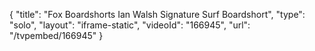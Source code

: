 {
    "title": "Fox Boardshorts Ian Walsh Signature Surf Boardshort",
    "type": "solo",
    "layout": "iframe-static",
    "videoId": "166945",
    "url": "\/tvpembed\/166945"
}